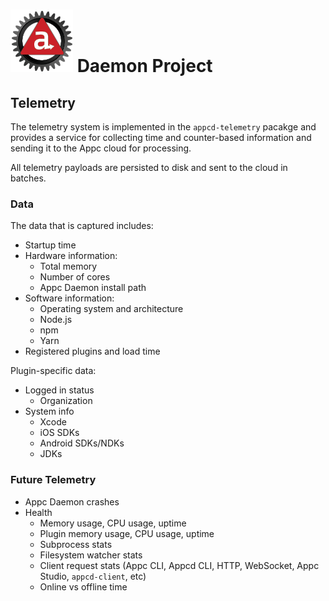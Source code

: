 # ![Appc Daemon logo](../images/appc-daemon.png) Daemon Project

## Telemetry

The telemetry system is implemented in the `appcd-telemetry` pacakge and provides a service for
collecting time and counter-based information and sending it to the Appc cloud for processing.

All telemetry payloads are persisted to disk and sent to the cloud in batches.

### Data

The data that is captured includes:

* Startup time
* Hardware information:
  * Total memory
  * Number of cores
  * Appc Daemon install path
* Software information:
  * Operating system and architecture
  * Node.js
  * npm
  * Yarn
* Registered plugins and load time

Plugin-specific data:

* Logged in status
  * Organization
* System info
  * Xcode
  * iOS SDKs
  * Android SDKs/NDKs
  * JDKs

### Future Telemetry

* Appc Daemon crashes
* Health
  * Memory usage, CPU usage, uptime
  * Plugin memory usage, CPU usage, uptime
  * Subprocess stats
  * Filesystem watcher stats
  * Client request stats (Appc CLI, Appcd CLI, HTTP, WebSocket, Appc Studio, `appcd-client`, etc)
  * Online vs offline time
